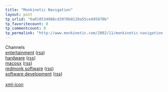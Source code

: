 ```yaml
---
title: "Monkinetic Navigation"
layout: post
tp_urlid: "6a010534988cd3970b0120a55ce495970b"
tp_favoritecount: 0
tp_commentcount: 0
tp_permalink: "http://www.monkinetic.com/2002/11/monkinetic-navigation.html"
---
```

<div class="subhead">Channels</div>
<div class="folioNav"><a href="&lt;!--#siteurl--&gt;monkinetic/channel/entertainment">entertainment</a> (<a href="&lt;!--#siteurl--&gt;monkinetic/rss/channel/entertainment">rss</a>)</div>
<div class="folioNav"><a href="&lt;!--#siteurl--&gt;monkinetic/channel/hardware">hardware</a> (<a href="&lt;!--#siteurl--&gt;monkinetic/rss/channel/hardware">rss</a>)</div>
<div class="folioNav"><a href="&lt;!--#siteurl--&gt;monkinetic/channel/macosx">macosx</a> (<a href="&lt;!--#siteurl--&gt;monkinetic/rss/channel/macosx">rss</a>)</div>
<div class="folioNav"><a href="&lt;!--#siteurl--&gt;monkinetic/channel/redmonksoftware">redmonk software</a> (<a href="&lt;!--#siteurl--&gt;monkinetic/rss/channel/redmonksoftware">rss</a>)</div>
<div class="folioNav"><a href="&lt;!--#siteurl--&gt;monkinetic/channel/software">software development</a> (<a href="&lt;!--#siteurl--&gt;monkinetic/rss/channel/software">rss</a>)</div>
<br />
<div class="subhead"><a href="&lt;!--#siteurl--&gt;monkinetic/rss" title="subscribe to monkinetic weblog in a newsreader">xml-icon</a></div>
